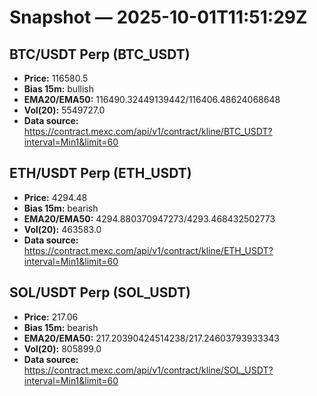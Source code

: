 # Snapshot — 2025-10-01T11:51:29Z

## BTC/USDT Perp (BTC_USDT)
- **Price:** 116580.5
- **Bias 15m:** bullish
- **EMA20/EMA50:** 116490.32449139442/116406.48624068648
- **Vol(20):** 5549727.0
- **Data source:** https://contract.mexc.com/api/v1/contract/kline/BTC_USDT?interval=Min1&limit=60

## ETH/USDT Perp (ETH_USDT)
- **Price:** 4294.48
- **Bias 15m:** bearish
- **EMA20/EMA50:** 4294.880370947273/4293.468432502773
- **Vol(20):** 463583.0
- **Data source:** https://contract.mexc.com/api/v1/contract/kline/ETH_USDT?interval=Min1&limit=60

## SOL/USDT Perp (SOL_USDT)
- **Price:** 217.06
- **Bias 15m:** bearish
- **EMA20/EMA50:** 217.20390424514238/217.24603793933343
- **Vol(20):** 805899.0
- **Data source:** https://contract.mexc.com/api/v1/contract/kline/SOL_USDT?interval=Min1&limit=60
